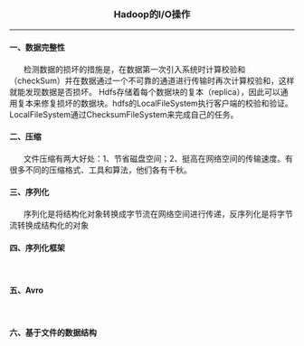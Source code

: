 ### <p align="center">Hadoop的I/O操作</p>

---

#### 一、数据完整性
&ensp;&ensp;&ensp; 检测数据的损坏的措施是，在数据第一次引入系统时计算校验和（checkSum）并在数据通过一个不可靠的通道进行传输时再次计算校验和，这样就能发现数据是否损坏。
Hdfs存储着每个数据块的复本（replica），因此可以通用复本来修复损坏的数据块。hdfs的LocalFileSystem执行客户端的校验和验证。LocalFileSystem通过ChecksumFileSystem来完成自己的任务。

#### 二、压缩
&ensp;&ensp;&ensp; 文件压缩有两大好处：1、节省磁盘空间；2、挺高在网络空间的传输速度。有很多不同的压缩格式、工具和算法，他们各有千秋。

#### 三、序列化
&ensp;&ensp;&ensp; 序列化是将结构化对象转换成字节流在网络空间进行传递，反序列化是将字节流转换成结构化的对象

#### 四、序列化框架
&ensp;&ensp;&ensp; 

#### 五、Avro
&ensp;&ensp;&ensp; 

#### 六、基于文件的数据结构
&ensp;&ensp;&ensp; 